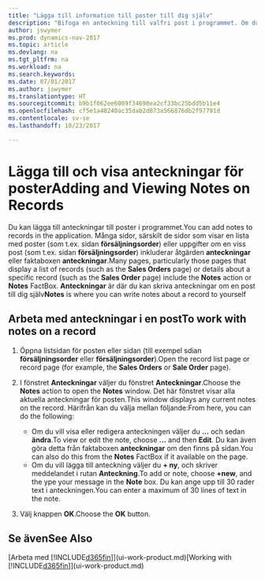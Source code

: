 ```yaml
---
title: "Lägga till information till poster till dig själv"
description: "Bifoga en anteckning till valfri post i programmet. Om du till exempel har extra information om en försäljningsorder som inte passar något av fälten på försäljningsordern kan du skriva en notering."
author: jswymer
ms.prod: dynamics-nav-2017
ms.topic: article
ms.devlang: na
ms.tgt_pltfrm: na
ms.workload: na
ms.search.keywords: 
ms.date: 07/01/2017
ms.author: jswymer
ms.translationtype: HT
ms.sourcegitcommit: b9b1f062ee6009f34698ea2cf33bc25bdd5b11e4
ms.openlocfilehash: cf5e1a48240ac35dab2d873a566876db2f97791d
ms.contentlocale: sv-se
ms.lasthandoff: 10/23/2017

---
```

# <a name="adding-and-viewing-notes-on-records"></a><span data-ttu-id="47bac-104">Lägga till och visa anteckningar för poster</span><span class="sxs-lookup"><span data-stu-id="47bac-104">Adding and Viewing Notes on Records</span></span>
 <span data-ttu-id="47bac-105">Du <!--OnPrem and your colleagues --> kan lägga till anteckningar till poster i programmet.</span><span class="sxs-lookup"><span data-stu-id="47bac-105">You <!--OnPrem and your colleagues -->can add notes to records in the application.</span></span> <span data-ttu-id="47bac-106">Många sidor, särskilt de sidor som visar en lista med poster (som t.ex. sidan **försäljningsorder**) eller uppgifter om en viss post (som t.ex. sidan **försäljningsorder**) inkluderar åtgärden **anteckningar** eller faktaboxen **anteckningar**.</span><span class="sxs-lookup"><span data-stu-id="47bac-106">Many pages, particularly those pages that display a list of records (such as the **Sales Orders** page) or details about a specific record (such as the **Sales Order** page) include the **Notes** action or **Notes** FactBox.</span></span> <span data-ttu-id="47bac-107">**Anteckningar** är där du kan skriva anteckningar om en post till dig själv<!--OnPrem or others, and where you can view notes to you from others. For example, a note could be a general comment or processing instruction to your colleague, who can then respond to your note using their own **Notes**. Or, your colleague can add a note that gives you extra information about a sales order that is not covered by the information on the sales order. These notes and correspondences will follow the record as it is processed in the company.--></span><span class="sxs-lookup"><span data-stu-id="47bac-107">**Notes** is where you can write notes about a record to yourself<!--OnPrem or others, and where you can view notes to you from others. For example, a note could be a general comment or processing instruction to your colleague, who can then respond to your note using their own **Notes**. Or, your colleague can add a note that gives you extra information about a sales order that is not covered by the information on the sales order. These notes and correspondences will follow the record as it is processed in the company.--></span></span>

<!--OnPrem
> [!NOTE]  
>  You can only select one recipient of the note.-->  
  
## <a name="to-work-with-notes-on-a-record"></a><span data-ttu-id="47bac-108">Arbeta med anteckningar i en post</span><span class="sxs-lookup"><span data-stu-id="47bac-108">To work with notes on a record</span></span> 
  
1.  <span data-ttu-id="47bac-109">Öppna listsidan för posten eller sidan (till exempel sdian **försäljningsorder** eller **försäljningsorder**).</span><span class="sxs-lookup"><span data-stu-id="47bac-109">Open the record list page or record page (for example, the **Sales Orders** or **Sale Order** page).</span></span>  
  
    <!-- If **Notes** is not visible on the page, then you can customize the page to display the Notes FactBox. -->
  
2.  <span data-ttu-id="47bac-110">I fönstret **Anteckningar** väljer du fönstret **Anteckningar**.</span><span class="sxs-lookup"><span data-stu-id="47bac-110">Choose the **Notes** action to open the **Notes** window.</span></span> <span data-ttu-id="47bac-111">Det här fönstret visar alla aktuella anteckningar för posten.</span><span class="sxs-lookup"><span data-stu-id="47bac-111">This window displays any current notes on the record.</span></span> <span data-ttu-id="47bac-112">Härifrån kan du välja mellan följande:</span><span class="sxs-lookup"><span data-stu-id="47bac-112">From here, you can do the following:</span></span>

    -   <span data-ttu-id="47bac-113">Om du vill visa eller redigera anteckningen väljer du **...** och sedan **ändra**.</span><span class="sxs-lookup"><span data-stu-id="47bac-113">To view or edit the note, choose **...** and then **Edit**.</span></span> <span data-ttu-id="47bac-114">Du kan även göra detta från faktaboxen **anteckningar** om den finns på sidan.</span><span class="sxs-lookup"><span data-stu-id="47bac-114">You can also do this from the **Notes** FactBox if it available on the page.</span></span>
    -   <span data-ttu-id="47bac-115">Om du vill lägga till anteckning väljer du **+ ny**, och skriver meddelandet i rutan **Anteckning**.</span><span class="sxs-lookup"><span data-stu-id="47bac-115">To add or note, choose **+new**, and the ype your message in the **Note** box.</span></span> <span data-ttu-id="47bac-116">Du kan ange upp till 30 rader text i anteckningen.</span><span class="sxs-lookup"><span data-stu-id="47bac-116">You can enter a maximum of 30 lines of text in the note.</span></span> 
  
<!-- 5.  In the **To** field, enter a user ID (your own or someone else’s) to indicate who the note is for.  
  
6.  Select the **Notify** field if you want to send a notification to the user in the **To** field. 
  
     If **Notify** is selected, the note will be sent as a notification to the user's **My Notifications** on the Role Center.  -->
  
3.  <span data-ttu-id="47bac-117">Välj knappen **OK**.</span><span class="sxs-lookup"><span data-stu-id="47bac-117">Choose the **OK** button.</span></span>  

## <a name="see-also"></a><span data-ttu-id="47bac-118">Se även</span><span class="sxs-lookup"><span data-stu-id="47bac-118">See Also</span></span>
<span data-ttu-id="47bac-119">[Arbeta med [!INCLUDE[d365fin](includes/d365fin_md.md)]](ui-work-product.md)</span><span class="sxs-lookup"><span data-stu-id="47bac-119">[Working with [!INCLUDE[d365fin](includes/d365fin_md.md)]](ui-work-product.md)</span></span>  
